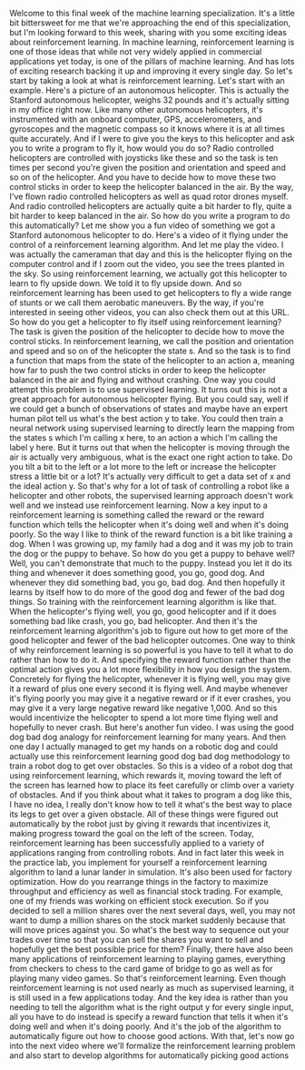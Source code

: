 Welcome to this final week of the machine learning specialization. It's a little bit bittersweet for me that we're approaching the end of this specialization, but I'm looking forward to this week, sharing with you some exciting ideas about reinforcement learning. In machine learning, reinforcement learning is one of those ideas that while not very widely applied in commercial applications yet today, is one of the pillars of machine learning. And has lots of exciting research backing it up and improving it every single day. So let's start by taking a look at what is reinforcement learning. Let's start with an example. Here's a picture of an autonomous helicopter. This is actually the Stanford autonomous helicopter, weighs 32 pounds and it's actually sitting in my office right now. Like many other autonomous helicopters, it's instrumented with an onboard computer, GPS, accelerometers, and gyroscopes and the magnetic compass so it knows where it is at all times quite accurately. And if I were to give you the keys to this helicopter and ask you to write a program to fly it, how would you do so? Radio controlled helicopters are controlled with joysticks like these and so the task is ten times per second you're given the position and orientation and speed and so on of the helicopter. And you have to decide how to move these two control sticks in order to keep the helicopter balanced in the air. By the way, I've flown radio controlled helicopters as well as quad rotor drones myself. And radio controlled helicopters are actually quite a bit harder to fly, quite a bit harder to keep balanced in the air. So how do you write a program to do this automatically? Let me show you a fun video of something we got a Stanford autonomous helicopter to do. Here's a video of it flying under the control of a reinforcement learning algorithm. And let me play the video. I was actually the cameraman that day and this is the helicopter flying on the computer control and if I zoom out the video, you see the trees planted in the sky. So using reinforcement learning, we actually got this helicopter to learn to fly upside down. We told it to fly upside down. And so reinforcement learning has been used to get helicopters to fly a wide range of stunts or we call them aerobatic maneuvers. By the way, if you're interested in seeing other videos, you can also check them out at this URL. So how do you get a helicopter to fly itself using reinforcement learning? The task is given the position of the helicopter to decide how to move the control sticks. In reinforcement learning, we call the position and orientation and speed and so on of the helicopter the state s. And so the task is to find a function that maps from the state of the helicopter to an action a, meaning how far to push the two control sticks in order to keep the helicopter balanced in the air and flying and without crashing. One way you could attempt this problem is to use supervised learning. It turns out this is not a great approach for autonomous helicopter flying. But you could say, well if we could get a bunch of observations of states and maybe have an expert human pilot tell us what's the best action y to take. You could then train a neural network using supervised learning to directly learn the mapping from the states s which I'm calling x here, to an action a which I'm calling the label y here. But it turns out that when the helicopter is moving through the air is actually very ambiguous, what is the exact one right action to take. Do you tilt a bit to the left or a lot more to the left or increase the helicopter stress a little bit or a lot? It's actually very difficult to get a data set of x and the ideal action y. So that's why for a lot of task of controlling a robot like a helicopter and other robots, the supervised learning approach doesn't work well and we instead use reinforcement learning. Now a key input to a reinforcement learning is something called the reward or the reward function which tells the helicopter when it's doing well and when it's doing poorly. So the way I like to think of the reward function is a bit like training a dog. When I was growing up, my family had a dog and it was my job to train the dog or the puppy to behave. So how do you get a puppy to behave well? Well, you can't demonstrate that much to the puppy. Instead you let it do its thing and whenever it does something good, you go, good dog. And whenever they did something bad, you go, bad dog. And then hopefully it learns by itself how to do more of the good dog and fewer of the bad dog things. So training with the reinforcement learning algorithm is like that. When the helicopter's flying well, you go, good helicopter and if it does something bad like crash, you go, bad helicopter. And then it's the reinforcement learning algorithm's job to figure out how to get more of the good helicopter and fewer of the bad helicopter outcomes. One way to think of why reinforcement learning is so powerful is you have to tell it what to do rather than how to do it. And specifying the reward function rather than the optimal action gives you a lot more flexibility in how you design the system. Concretely for flying the helicopter, whenever it is flying well, you may give it a reward of plus one every second it is flying well. And maybe whenever it's flying poorly you may give it a negative reward or if it ever crashes, you may give it a very large negative reward like negative 1,000. And so this would incentivize the helicopter to spend a lot more time flying well and hopefully to never crash. But here's another fun video. I was using the good dog bad dog analogy for reinforcement learning for many years. And then one day I actually managed to get my hands on a robotic dog and could actually use this reinforcement learning good dog bad dog methodology to train a robot dog to get over obstacles. So this is a video of a robot dog that using reinforcement learning, which rewards it, moving toward the left of the screen has learned how to place its feet carefully or climb over a variety of obstacles. And if you think about what it takes to program a dog like this, I have no idea, I really don't know how to tell it what's the best way to place its legs to get over a given obstacle. All of these things were figured out automatically by the robot just by giving it rewards that incentivizes it, making progress toward the goal on the left of the screen. Today, reinforcement learning has been successfully applied to a variety of applications ranging from controlling robots. And in fact later this week in the practice lab, you implement for yourself a reinforcement learning algorithm to land a lunar lander in simulation. It's also been used for factory optimization. How do you rearrange things in the factory to maximize throughput and efficiency as well as financial stock trading. For example, one of my friends was working on efficient stock execution. So if you decided to sell a million shares over the next several days, well, you may not want to dump a million shares on the stock market suddenly because that will move prices against you. So what's the best way to sequence out your trades over time so that you can sell the shares you want to sell and hopefully get the best possible price for them? Finally, there have also been many applications of reinforcement learning to playing games, everything from checkers to chess to the card game of bridge to go as well as for playing many video games. So that's reinforcement learning. Even though reinforcement learning is not used nearly as much as supervised learning, it is still used in a few applications today. And the key idea is rather than you needing to tell the algorithm what is the right output y for every single input, all you have to do instead is specify a reward function that tells it when it's doing well and when it's doing poorly. And it's the job of the algorithm to automatically figure out how to choose good actions. With that, let's now go into the next video where we'll formalize the reinforcement learning problem and also start to develop algorithms for automatically picking good actions